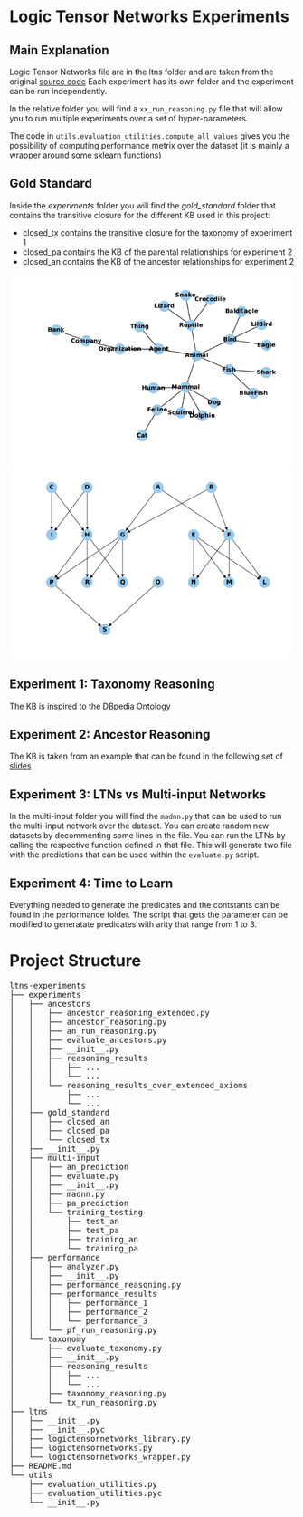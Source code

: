 # Logic Tensor Networks Experiments

## Main Explanation

Logic Tensor Networks file are in the ltns folder and are taken from the original [source code](https://github.com/logictensornetworks/logictensornetworks)
Each experiment has its own folder and the experiment can be run independently.

In the relative folder you will find a `xx_run_reasoning.py` file that will allow you to run
multiple experiments over a set of hyper-parameters.

The code in `utils.evaluation_utilities.compute_all_values` gives you the possibility of computing performance metrix over the dataset (it is mainly a
wrapper around some sklearn functions)

## Gold Standard

Inside the *experiments* folder you will find the *gold_standard* folder that contains the transitive closure for 
the different KB used in this project: 
+ closed_tx contains the transitive closure for the taxonomy of experiment 1
+ closed_pa contains the KB of the parental relationships for experiment 2
+ closed_an contains the KB of the ancestor relationships for experiment 2

![Taxonomy Experiment 1](figures/onto.png)
![Parental Relationships 2](figures/ance.png)

## Experiment 1: Taxonomy Reasoning

The KB is inspired to the [DBpedia Ontology](http://mappings.dbpedia.org/server/ontology/classes/)

## Experiment 2: Ancestor Reasoning

The KB is taken from an example that can be found in the following set of [slides](http://www.cs.cornell.edu/courses/cs4700/2011fa/lectures/16_FirstOrderLogic.pdf)

## Experiment 3: LTNs vs Multi-input Networks

In the multi-input folder you will find the `madnn.py` that can be used to run the multi-input network over the dataset. You can create random new datasets 
by decommenting some lines in the file. You can run the LTNs by calling the respective function defined in that file. This will generate two file with the predictions
that can be used within the `evaluate.py` script.

## Experiment 4: Time to Learn

Everything needed to generate the predicates and the contstants can be found in the performance folder. The script that gets the parameter can be modified to generatate predicates with 
arity that range from 1 to 3.

# Project Structure
<pre>
ltns-experiments
├── experiments
│   ├── ancestors
│   │   ├── ancestor_reasoning_extended.py
│   │   ├── ancestor_reasoning.py
│   │   ├── an_run_reasoning.py
│   │   ├── evaluate_ancestors.py
│   │   ├── __init__.py
│   │   ├── reasoning_results
│   │   │   ├── ...
│   │   │   └── ...
│   │   └── reasoning_results_over_extended_axioms
│   │       ├── ...
│   │       └── ...
│   ├── gold_standard
│   │   ├── closed_an
│   │   ├── closed_pa
│   │   └── closed_tx
│   ├── __init__.py
│   ├── multi-input
│   │   ├── an_prediction
│   │   ├── evaluate.py
│   │   ├── __init__.py
│   │   ├── madnn.py
│   │   ├── pa_prediction
│   │   └── training_testing
│   │       ├── test_an
│   │       ├── test_pa
│   │       ├── training_an
│   │       └── training_pa
│   ├── performance
│   │   ├── analyzer.py
│   │   ├── __init__.py
│   │   ├── performance_reasoning.py
│   │   ├── performance_results
│   │   │   ├── performance_1
│   │   │   ├── performance_2
│   │   │   └── performance_3
│   │   └── pf_run_reasoning.py
│   └── taxonomy
│       ├── evaluate_taxonomy.py
│       ├── __init__.py
│       ├── reasoning_results
│       │   ├── ...
│       │   └── ...
│       ├── taxonomy_reasoning.py
│       └── tx_run_reasoning.py
├── ltns
│   ├── __init__.py
│   ├── __init__.pyc
│   ├── logictensornetworks_library.py
│   ├── logictensornetworks.py
│   └── logictensornetworks_wrapper.py
├── README.md
└── utils
    ├── evaluation_utilities.py
    ├── evaluation_utilities.pyc
    └── __init__.py

</pre>
